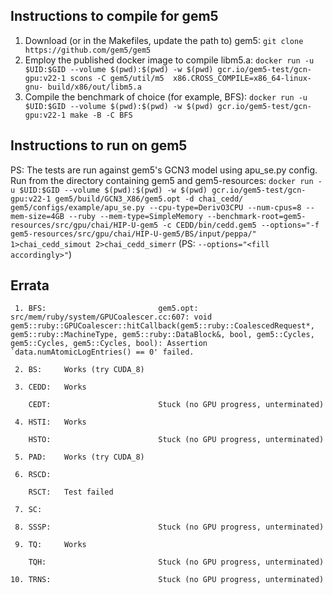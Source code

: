 ## Instructions to compile for gem5
1. Download (or in the Makefiles, update the path to) gem5:
`git clone https://github.com/gem5/gem5`
2. Employ the published docker image to compile libm5.a:
`docker run -u $UID:$GID --volume $(pwd):$(pwd) -w $(pwd) gcr.io/gem5-test/gcn-gpu:v22-1 scons -C gem5/util/m5  x86.CROSS_COMPILE=x86_64-linux-gnu- build/x86/out/libm5.a`
3. Compile the benchmark of choice (for example, BFS):
`docker run -u $UID:$GID --volume $(pwd):$(pwd) -w $(pwd) gcr.io/gem5-test/gcn-gpu:v22-1 make -B -C BFS`

## Instructions to run on gem5
PS: The tests are run against gem5's GCN3 model using apu\_se.py config.
Run from the directory containing gem5 and gem5-resources:
`docker run -u $UID:$GID --volume $(pwd):$(pwd) -w $(pwd) gcr.io/gem5-test/gcn-gpu:v22-1 gem5/build/GCN3_X86/gem5.opt -d chai_cedd/ gem5/configs/example/apu_se.py --cpu-type=DerivO3CPU --num-cpus=8 --mem-size=4GB --ruby --mem-type=SimpleMemory --benchmark-root=gem5-resources/src/gpu/chai/HIP-U-gem5 -c CEDD/bin/cedd.gem5 --options="-f gem5-resources/src/gpu/chai/HIP-U-gem5/BS/input/peppa/" 1>chai_cedd_simout 2>chai_cedd_simerr`
(PS: `--options="<fill accordingly>"`)

## Errata
```
 1. BFS:                         gem5.opt: src/mem/ruby/system/GPUCoalescer.cc:607: void gem5::ruby::GPUCoalescer::hitCallback(gem5::ruby::CoalescedRequest*, gem5::ruby::MachineType, gem5::ruby::DataBlock&, bool, gem5::Cycles, gem5::Cycles, gem5::Cycles, bool): Assertion `data.numAtomicLogEntries() == 0' failed.

 2. BS:     Works (try CUDA_8)

 3. CEDD:   Works

    CEDT:                        Stuck (no GPU progress, unterminated)

 4. HSTI:   Works

    HSTO:                        Stuck (no GPU progress, unterminated)

 5. PAD:    Works (try CUDA_8)

 6. RSCD:                        

    RSCT:   Test failed

 7. SC:                          
                                 
 8. SSSP:                        Stuck (no GPU progress, unterminated)

 9. TQ:     Works

    TQH:                         Stuck (no GPU progress, unterminated)

10. TRNS:                        Stuck (no GPU progress, unterminated)
```
